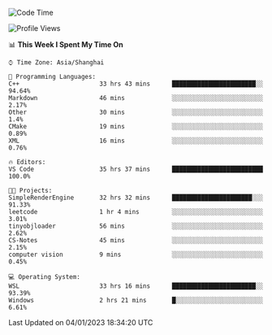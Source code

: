 <!--START_SECTION:waka-->
![Code Time](http://img.shields.io/badge/Code%20Time-548%20hrs%2050%20mins-blue)

![Profile Views](http://img.shields.io/badge/Profile%20Views-4-blue)

📊 **This Week I Spent My Time On** 

```text
⌚︎ Time Zone: Asia/Shanghai

💬 Programming Languages: 
C++                      33 hrs 43 mins      ███████████████████████░░   94.64% 
Markdown                 46 mins             ░░░░░░░░░░░░░░░░░░░░░░░░░   2.17% 
Other                    30 mins             ░░░░░░░░░░░░░░░░░░░░░░░░░   1.4% 
CMake                    19 mins             ░░░░░░░░░░░░░░░░░░░░░░░░░   0.89% 
XML                      16 mins             ░░░░░░░░░░░░░░░░░░░░░░░░░   0.76%

🔥 Editors: 
VS Code                  35 hrs 37 mins      █████████████████████████   100.0%

🐱‍💻 Projects: 
SimpleRenderEngine       32 hrs 32 mins      ██████████████████████░░░   91.33% 
leetcode                 1 hr 4 mins         ░░░░░░░░░░░░░░░░░░░░░░░░░   3.01% 
tinyobjloader            56 mins             ░░░░░░░░░░░░░░░░░░░░░░░░░   2.62% 
CS-Notes                 45 mins             ░░░░░░░░░░░░░░░░░░░░░░░░░   2.15% 
computer vision          9 mins              ░░░░░░░░░░░░░░░░░░░░░░░░░   0.45%

💻 Operating System: 
WSL                      33 hrs 16 mins      ███████████████████████░░   93.39% 
Windows                  2 hrs 21 mins       █░░░░░░░░░░░░░░░░░░░░░░░░   6.61%

```


 Last Updated on 04/01/2023 18:34:20 UTC
<!--END_SECTION:waka-->